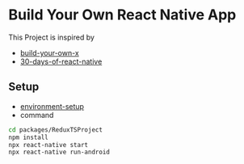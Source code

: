 # Build Your Own React Native App

This Project is inspired by 

- [build-your-own-x](https://github.com/danistefanovic/build-your-own-x)
- [30-days-of-react-native](https://github.com/fangwei716/30-days-of-react-native)

## Setup
- [environment-setup](https://reactnative.dev/docs/environment-setup)
- command
```bash
cd packages/ReduxTSProject
npm install
npx react-native start
npx react-native run-android
```